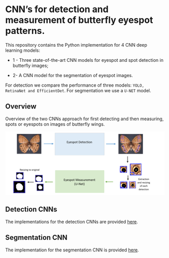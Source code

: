 # CNN’s for detection and measurement of butterfly eyespot patterns.

This repository contains the Python implementation for 4 CNN deep learning models:

* 1 - Three state-of-the-art CNN models for eyespot and spot detection in butterfly images;

* 2- A CNN model for the segmentation of eyespot images.

For detection we compare the performance of three models: ```YOLO, RetinaNet and EfficientDet```.
For segmentation we use a ```U-NET``` model.

## Overview

Overview of the two CNNs approach for first detecting and then measuring, spots or eyespots on images of butterfly wings.

![](https://github.com/Margarida-Silveira/Butterfly_CNN/blob/main/images/Fig3.png)

## Detection CNNs

The implementations for the detection CNNs are provided [here](https://github.com/Margarida-Silveira/Butterfly_CNN/tree/main/Detection).

## Segmentation CNN

The implementation for the segmentation CNN is provided [here](https://github.com/Margarida-Silveira/Butterfly_CNN/tree/main/Segmentation).
